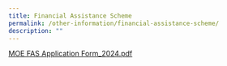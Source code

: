 ```yaml
---
title: Financial Assistance Scheme
permalink: /other-information/financial-assistance-scheme/
description: ""
---
```

<p><a href="/files/2024%20ministry%20of%20education%20financial%20assistance%20scheme%20(moe%20fas)%20application%20form.pdf">MOE FAS Application Form_2024.pdf</a></p>

